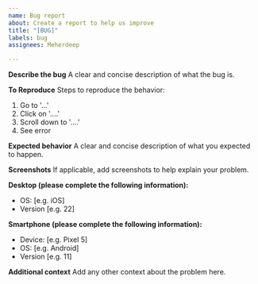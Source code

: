 ```yaml
---
name: Bug report
about: Create a report to help us improve
title: "[BUG]"
labels: bug
assignees: Meherdeep

---
```


**Describe the bug**
A clear and concise description of what the bug is.

**To Reproduce**
Steps to reproduce the behavior:
1. Go to '...'
2. Click on '....'
3. Scroll down to '....'
4. See error

**Expected behavior**
A clear and concise description of what you expected to happen.

**Screenshots**
If applicable, add screenshots to help explain your problem.

**Desktop (please complete the following information):**
 - OS: [e.g. iOS]
 - Version [e.g. 22]

**Smartphone (please complete the following information):**
 - Device: [e.g. Pixel 5]
 - OS: [e.g. Android]
 - Version [e.g. 11]

**Additional context**
Add any other context about the problem here.
